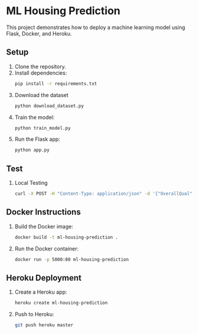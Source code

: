# ML Housing Prediction

This project demonstrates how to deploy a machine learning model using Flask, Docker, and Heroku.

## Setup

1. Clone the repository.
2. Install dependencies:
   ```bash
   pip install -r requirements.txt
   ```
3. Download the dataset
   ```bash
   python download_dataset.py
   ```
4. Train the model:
   ```bash
   python train_model.py
   ```
5. Run the Flask app:
   ```bash
   python app.py
   ```

## Test
1. Local Testing
   ```bash
   curl -X POST -H "Content-Type: application/json" -d '{"OverallQual": 7, "GrLivArea": 1710, "GarageCars": 2, "GarageArea": 548, "TotalBsmtSF": 856, "FullBath": 2, "1stFlrSF": 856, "TotRmsAbvGrd": 8, "YearBuilt": 2003, "YearRemodAdd": 2003}' http://127.0.0.1:5000/predict
   ```

## Docker Instructions

1. Build the Docker image:
   ```bash
   docker build -t ml-housing-prediction .
   ```
2. Run the Docker container:
   ```bash
   docker run -p 5000:80 ml-housing-prediction
   ```

## Heroku Deployment

1. Create a Heroku app:
   ```bash
   heroku create ml-housing-prediction
   ```
2. Push to Heroku:
   ```bash
   git push heroku master
   ```